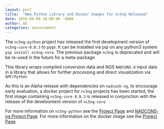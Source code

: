 ```yaml
---
layout: post
title:  "New Python Library and Docker Images for nc5ng Released"
date: 2018-08-08 18:00:00 -0800
author: AS
categories: anouncement
---
```



The `nc5ng-python` project has released the first development version of  `nc5ng-core-0.0.3` to pypi. It can be installed via pip on any python3 system. `pip install nc5ng-core`. The previous package `nc5ng` is deprecated and will be re-used in the future for a meta-package

This library wraps compiled conversion data and NGS `NADCON5.0` input data in a library that allows for further processing and direct visualization via `GMT/Python`

As this is an Alpha release with dependencies on `nadcon5-ng`, to encourage early evaluation, a docker project for `nc5ng` projects has been started, the first image  containing `nc5ng-core 0.0.3` is released in conjunction with the release of the develooment version of `nc5ng-core`

For more information on `nc5ng-python` see the [Project Page](/projects/nc5ng-python) and [NADCON5-ng Project Page](/projects/nadcon5-ng). For more information on the docker image see the [Project Page](/projects/nc5ng-docker)



